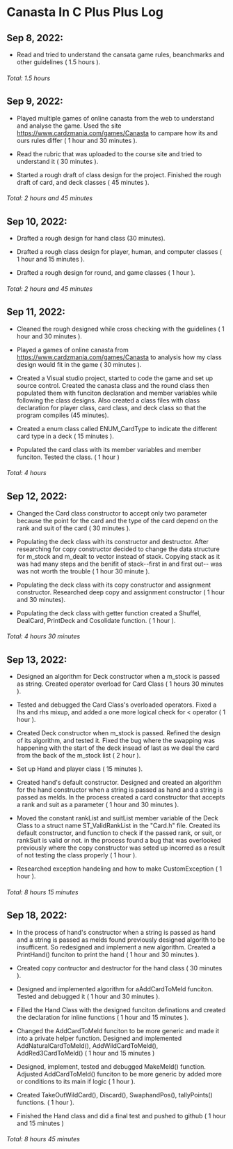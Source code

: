 # Canasta In C Plus Plus Log

## Sep 8, 2022:
- Read and tried to understand the cansata game rules, beanchmarks and other 
	guidelines ( 1.5 hours ).

###### Total: 1.5 hours

## Sep 9, 2022:
- Played multiple games of online canasta from the web to understand and 
	analyse the game. Used the site https://www.cardzmania.com/games/Canasta 
	to campare how its and ours rules differ ( 1 hour and 30 minutes ).

- Read the rubric that was uploaded to the course site and tried to 
	understand it ( 30 minutes ).

- Started a rough draft of class design for the project. Finished 
	the rough draft of card, and deck classes ( 45 minutes ).

###### Total: 2 hours and 45 minutes

## Sep 10, 2022:
- Drafted a rough design for hand class (30 minutes).

- Drafted a rough class design for player, human, and computer classes 
	( 1 hour and 15 minutes ).

- Drafted a rough design for round, and game classes ( 1 hour ).

###### Total: 2 hours and 45 minutes

## Sep 11, 2022:
- Cleaned the rough designed while cross checking with the guidelines 
	( 1 hour and 30 minutes ).

- Played a games of online canasta from https://www.cardzmania.com/games/Canasta 
	to analysis how my class design would fit in the game ( 30 minutes ).

- Created a Visual studio project, started to code the game and set up source 
	control. Created the canasta class and the round class then populated them 
	with funciton declaration and member variables while following the class 
	designs. Also created a class files with class declaration for player class,
	card class, and deck class so that the program compiles (45 minutes).

- Created a enum class called ENUM_CardType to indicate the different card type 
	in a deck ( 15 minutes ).

- Populated the card class with its member variables and member funciton. Tested
	the class. ( 1 hour )

###### Total: 4 hours

## Sep 12, 2022:

- Changed the Card class constructor to accept only two parameter because the 
	point for the card and the type of the card depend on the rank and suit of
	the card ( 30 minutes ).

- Populating the deck class with its constructor and destructor. After
	researching for copy constructor decided to change the data structure 
	for m_stock and m_dealt to vector instead of stack. Copying stack as 
	it was had many steps and the benifit of stack--first in and first out-- was 
	was not worth the trouble ( 1 hour 30 minute ).

- Populating the deck class with its copy constructor and assignment 
	constructor. Researched deep copy and assignment constructor 
	( 1 hour and 30 minutes).

- Populating the deck class with getter function created a Shuffel, DealCard,
	PrintDeck and Cosolidate function.
	( 1 hour ).

###### Total: 4 hours 30 minutes

## Sep 13, 2022:

- Designed an algorithm for Deck constructor when a m_stock is passed as string. 
	Created operator overload for Card Class ( 1 hours 30 minutes ).

- Tested and debugged the Card Class's overloaded operators. Fixed a lhs and 
	rhs mixup, and added a one more logical check for < operator ( 1 hour ).

- Created Deck constructor when m_stock is passed. Refined the design of its 
	algorithm, and tested it. Fixed the bug where the swapping was happening
	with the start of the deck insead of last as we deal the card from the 
	back of the m_stock list ( 2 hour ).

- Set up Hand and player class ( 15 minutes ). 

- Created hand's default constructor. Designed and created an algorithm for
	the hand constructor when a string is passed as hand and a string 
	is passed as melds. In the process created a card constructor that accepts 
	a rank and suit as a parameter ( 1 hour and 30 minutes ).

- Moved the constant rankList and suitList member variable of the Deck Class 
	to a struct name ST_ValidRankList in the "Card.h" file. Created its default
	constructor, and function to check if the passed rank, or suit, or rankSuit 
	is valid or not. in the process found a bug that was overlooked previously
	where the copy constructor was seted up incorred as a result of not testing
	the class properly ( 1 hour ).

- Researched exception handeling and how to make CustomException ( 1 hour ). 

###### Total: 8 hours 15 minutes

## Sep 18, 2022:

- In the process of hand's constructor when a string is passed as hand
	and a string is passed as melds found previously designed algorith to be
	insufficent. So redesigned and implement a new algorithm. Created a 
	PrintHand() funciton to print the hand ( 1 hour and 30 minutes ).

- Created copy contructor and destructor for the hand class ( 30 minutes ).

- Designed and implemented algorithm for aAddCardToMeld funciton. 
	Tested and debugged it ( 1 hour and 30 minutes ).

- Filled the Hand Class with the designed funciton definations and created 
	the declaration for inline functions ( 1 hour and 15 minutes ). 

- Changed the AddCardToMeld funciton to be more generic and made it into
	a private helper function. Designed and implemented AddNaturalCardToMeld(),
	AddWildCardToMeld(), AddRed3CardToMeld() ( 1 hour and 15 minutes )

- Designed, implement, tested and debugged MakeMeld() function. Adjusted 
	AddCardToMeld() funciton to be more generic by added more or conditions
	to its main if logic ( 1 hour ).

- Created TakeOutWildCard(), Discard(), SwaphandPos(), tallyPoints() functions.
	( 1 hour ).

- Finished the Hand class and did a final test and pushed to github 
	( 1 hour and 15 minutes )

###### Total: 8 hours 45 minutes
